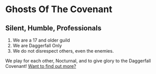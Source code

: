 # Ghosts Of The Covenant
## Silent, Humble, Professionals 
1. We are a 17 and older guild
2. We are Daggerfall Only
3. We do not disrespect others, even the enemies. 


 We play for each other, Nocturnal, and to give glory to the Daggerfall Covenant! 
[Want to find out more?](Ghostsofthecovenant.com)
